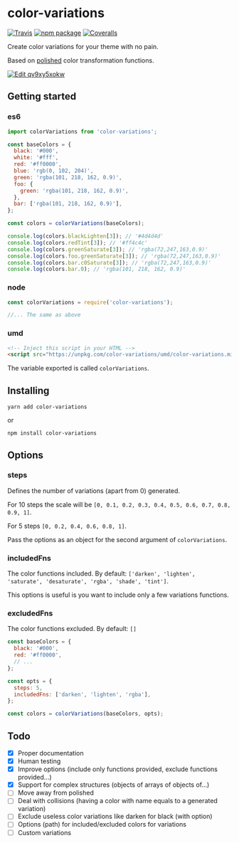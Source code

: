 # color-variations

[![Travis][build-badge]][build]
[![npm package][npm-badge]][npm]
[![Coveralls][coveralls-badge]][coveralls]

[build-badge]: https://img.shields.io/travis/jmlweb/color-variations/master.png?style=flat-square
[build]: https://travis-ci.org/jmlweb/color-variations

[npm-badge]: https://img.shields.io/npm/v/color-variations.png?style=flat-square
[npm]: https://www.npmjs.org/package/color-variations

[coveralls-badge]: https://img.shields.io/coveralls/jmlweb/color-variations/master.png?style=flat-square
[coveralls]: https://coveralls.io/github/jmlweb/color-variations

Create color variations for your theme with no pain.

Based on [polished](https://polished.js.org) color transformation functions.

[![Edit qv9xy5xokw](https://codesandbox.io/static/img/play-codesandbox.svg)](https://codesandbox.io/s/qv9xy5xokw)

## Getting started

### es6

```js
import colorVariations from 'color-variations';

const baseColors = {
  black: '#000',
  white: '#fff',
  red: '#ff0000',
  blue: 'rgb(0, 102, 204)',
  green: 'rgba(101, 218, 162, 0.9)',
  foo: {
    green: 'rgba(101, 218, 162, 0.9)',
  },
  bar: ['rgba(101, 218, 162, 0.9)'],
};

const colors = colorVariations(baseColors);

console.log(colors.blackLighten[3]); // '#4d4d4d'
console.log(colors.redTint[3]); // '#ff4c4c'
console.log(colors.greenSaturate[3]); // 'rgba(72,247,163,0.9)'
console.log(colors.foo.greenSaturate[3]); // 'rgba(72,247,163,0.9)'
console.log(colors.bar.c0Saturate[3]); // 'rgba(72,247,163,0.9)'
console.log(colors.bar.0); // 'rgba(101, 218, 162, 0.9)'
```

### node

```js
const colorVariations = require('color-variations');

//... The same as above
```

### umd

```html
<!-- Inject this script in your HTML -->
<script src="https://unpkg.com/color-variations/umd/color-variations.min.js"></script>
```

The variable exported is called `colorVariations`.

## Installing

`yarn add color-variations`

or

`npm install color-variations`

## Options

### steps

Defines the number of variations (apart from 0) generated.

For 10 steps the scale will be `[0, 0.1, 0.2, 0.3, 0.4, 0.5, 0.6, 0.7, 0.8, 0.9, 1]`.

For 5 steps `[0, 0.2, 0.4, 0.6, 0.8, 1]`.

Pass the options as an object for the second argument of `colorVariations`.

### includedFns

The color functions included. By default: `['darken', 'lighten', 'saturate', 'desaturate', 'rgba', 'shade', 'tint']`.

This options is useful is you want to include only a few variations functions.

### excludedFns

The color functions excluded. By default: `[]`

```js
const baseColors = {
  black: '#000',
  red: '#ff0000',
  // ...
};

const opts = {
  steps: 5,
  includedFns: ['darken', 'lighten', 'rgba'],
};

const colors = colorVariations(baseColors, opts);
```

## Todo

- [x] Proper documentation
- [x] Human testing
- [x] Improve options (include only functions provided, exclude functions provided...)
- [x] Support for complex structures (objects of arrays of objects of...)
- [ ] Move away from polished
- [ ] Deal with collisions (having a color with name equals to a generated variation)
- [ ] Exclude useless color variations like darken for black (with option)
- [ ] Options (path) for included/excluded colors for variations
- [ ] Custom variations